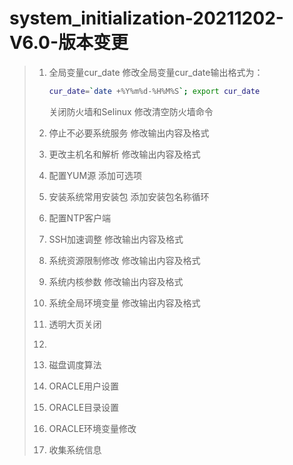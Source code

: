 # system_initialization-20211202-V6.0-版本变更

> 1. 全局变量cur_date
>    修改全局变量cur_date输出格式为：
>
>    ```bash
>    cur_date=`date +%Y%m%d-%H%M%S`; export cur_date
>    ```
>
>    关闭防火墙和Selinux
>    修改清空防火墙命令
>
> 2. 停止不必要系统服务
>    修改输出内容及格式
>
> 3. 更改主机名和解析
>    修改输出内容及格式
>
> 4. 配置YUM源
>    添加可选项
>
> 5. 安装系统常用安装包
>    添加安装包名称循环
>
> 6. 配置NTP客户端
>
> 7. SSH加速调整
>    修改输出内容及格式
>
> 8. 系统资源限制修改
>    修改输出内容及格式
>
> 9. 系统内核参数
>    修改输出内容及格式
>
> 10. 系统全局环境变量
>     修改输出内容及格式
>
> 11. 透明大页关闭
>
> 12. 
>
> 13. 磁盘调度算法
>
> 14. ORACLE用户设置
>
> 15. ORACLE目录设置
>
> 16. ORACLE环境变量修改
>
> 17. 收集系统信息



